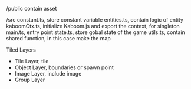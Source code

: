 /public
contain asset

/src
constant.ts, store constant variable
entities.ts, contain logic of entity
kaboomCtx.ts, initialize Kaboom.js and export the context, for singleton
main.ts, entry point
state.ts, store gobal state of the game
utils.ts, contain shared function, in this case make the map

Tiled Layers
- Tile Layer, tile
- Object Layer, boundaries or spawn point
- Image Layer, include image
- Group Layer